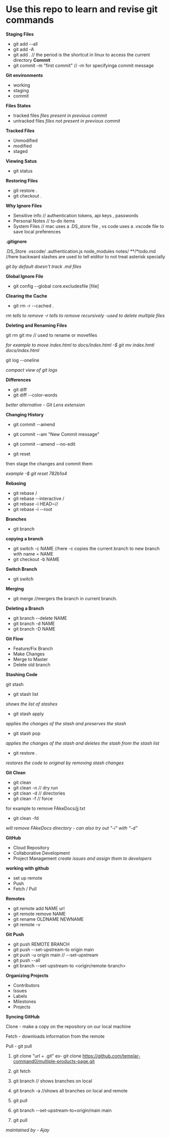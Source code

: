 # Use this repo to learn and revise git commands

**Staging Files**

- git add --all
- git add -A
- git add .
  // the period is the shortcut in linux to access the current directory
  **Commit**
- git commit -m "first commit" // -m for specifyinga commit message

**Git environments**

- working
- staging
- commit

**Files States**

- tracked files _files present in previous commit_
- untracked files _files not present in previous commit_

**Tracked Files**

- Unmodified
- modified
- staged

**Viewing Satus**

- git status

**Restoring Files**

- git restore .
- git checkout .

**Why Ignore Files**

- Sensitive info // authentication tokens, api keys , passwords
- Personal Notes // to-do items
- System Files // mac uses a .DS_store file , vs code uses a .vscode file to save local preferences

**.gitignore**

.DS_Store
.vscode/
.authentication.js
node_modules
notes/
\*\*/\*todo.md //here backward slashes are used to tell eiditor to not treat asterisk specially

_git by default doesn't track .md files_

**Global Ignore File**

- git config --global core.excludesfile [file]

**Clearing the Cache**

- git rm -r --cached .

_rm tells to remove -r tells to remove recursively -used to delete multiple files_

**Deleting and Renaming Files**

git rm <file-name>
git mv <file-name> <new-file-name> // used to rename or movefiles

_for example to move index.html to docs/index.html -$ git mv index.hmtl docs/index.html_

git log --oneline

_compact view of git logs_

**Differences**

- git diff
- git diff --color-words

_better alternative - Git Lens extension_

**Changing History**

- git commit --amend
- git commit --am "New Commit message"
- git commit --amend --no-edit

- git reset <sha1 of previous commit>

then stage the changes
and commit them

_example -$ git reset 782b1a4_

**Rebasing**

- git rebase <branch>/<commit>
- git rebase --interactive <branch>/<commit>
- git rebase -i HEAD~//
- git rebase -i --root

**Branches**

- git branch

**copying a branch**

- git switch -c NAME //here -c copies the current branch to new branch with name = NAME
- git checkout -b NAME

**Switch Branch**

- git switch <branch-name>

**Merging**

- git merge <branch-name> //mergers the <branch-name> branch in current branch.

**Deleting a Branch**

- git branch --delete NAME
- git branch -d NAME
- git branch -D NAME

**Git Flow**

- Feature/Fix Branch
- Make Changes
- Merge to Master
- Delete old branch

**Stashing Code**

git stash

- git stash list

_shows the list of stashes_

- git stash apply

_applies the changes of the stash and preserves the stash_

- git stash pop

_applies the changes of the stash and deletes the stash from the stash list_

- git restore .

_restores the code to original by removing stash changes_

**Git Clean**

- git clean
- git clean -n // dry run
- git clean -d // directories
- git clean -f // force

for example to remove FAkeDocs/jj.txt

- git clean -fd

_will remove FAkeDocs directory - can also try out "-i" with "-d"_

**GitHub**

- Cloud Repository
- Collaborative Development
- Project Management
  _create issues and assign them to developers_

**working with github**

- set up remote
- Push
- Fetch / Pull

**Remotes**

- git remote add NAME url
- git remote remove NAME
- git rename OLDNAME NEWNAME
- git remote -v

**Git Push**

- git push REMOTE BRANCH
- git push --set-upstream-to origin main
- git push -u origin main // --set-upstream
- git push --all
- git branch --set-upstream-to <origin/remote-branch>

**Organizing Projects**

- Contributors
- Issues
- Labels
- Milestones
- Projects

**Syncing GitHub**

Clone - make a copy on the repository on our local machine

Fetch - downloads information from the remote

Pull - git pull

1. git clone "url + .git"
   ex- git clone https://github.com/templar-command0/multiple-products-page.git

2. git fetch
3. git branch // shows branches on local
4. git branch -a //shows all branches on local and remote
5. git pull
6. git branch --set-upstream-to=origin/main main
7. git pull

_maintained by - Ajay_

